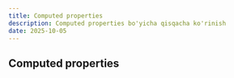 ```yaml
---
title: Computed properties
description: Computed properties bo'yicha qisqacha ko'rinish
date: 2025-10-05
---
```


## Computed properties

<div class="my-md-content">

</div>

